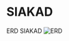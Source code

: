 # SIAKAD

ERD SIAKAD
![ERD](https://github.com/satriayp262/siakad/raw/main/public/images/erd_siakad.png)
